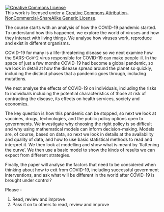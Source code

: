 <a rel="license" href="http://creativecommons.org/licenses/by-nc-sa/1.0/"><img alt="Creative Commons License" style="border-width:0" src="https://i.creativecommons.org/l/by-nc-sa/1.0/88x31.png" /></a><br />This work is licensed under a <a rel="license" href="http://creativecommons.org/licenses/by-nc-sa/1.0/">Creative Commons Attribution-NonCommercial-ShareAlike Generic License</a>.

The course starts with an analysis of how the COVID-19 pandemic started. To understand how this happened, we explore the world of viruses and how they interact with living things. We analyse how viruses work, reproduce and exist in different organisms. 

COVID-19 for many is a life-threatening disease so we next examine how the SARS-CoV-2 virus responsible for COVID-19 can make people ill. In the space of just a few months COVID-19 had become a global pandemic, so we look in detail at how the disease spread around the planet so quickly, including the distinct phases that a pandemic goes through, including mutations. 

We next analyse the effects of COVID-19 on individuals, including the risks to individuals including the potential characteristics of those at risk of contracting the disease, its effects on health services, society and economics.

The key question is how this pandemic can be stopped, so next we look at vaccines, drugs, technologies, and the public policy options open to governments. We investigate why choosing the right policy is so difficult and why using mathematical models can inform decision-making. Models are, of course, based on data, so next we look in details at the availability and quality of data, and how to use basic statistical methods to read and interpret it. We then look at modelling and show what is meant by ‘flattening the curve’. We then use a basic model to show the kinds of results we can expect from different strategies. 

Finally, the paper will analyse the factors that need to be considered when thinking about how to exit from COVID-19, including successful government interventions, and ask what will be different in the world after COVID-19 is brought under control? 

Please - 
1.	Read, review and improve
2.	Pass it on to others to read, review and improve
